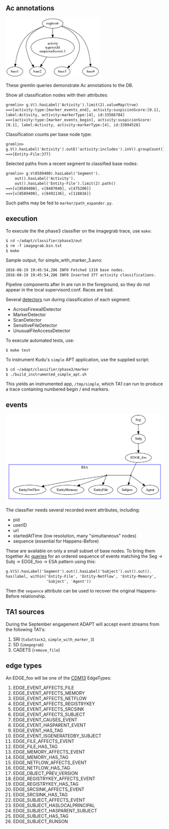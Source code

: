 
Ac annotations
--------------

![](figures/node_relationships.png)

These gremlin queries demonstrate Ac annotations to the DB.

Show all classification nodes with their attributes:

    gremlin> g.V().hasLabel('Activity').limit(2).valueMap(true)
    ==>[activity:type:[marker_events_end], activity:suspicionScore:[0.1], label:Activity, activity:markerType:[4], id:33566784]
    ==>[activity:type:[marker_events_begin], activity:suspicionScore:[0.1], label:Activity, activity:markerType:[4], id:33894528]


Classification counts per base node type:

    gremlin> g.V().hasLabel('Activity').outE('activity:includes').inV().groupCount().by(label())
    ==>[Entity-File:377]

Selected paths from a recent segment to classified base nodes:

    gremlin> g.V(8589400).hasLabel('Segment').
        out().hasLabel('Activity').
        out().hasLabel('Entity-File').limit(2).path()
    ==>[v[8589400], v[8487040], v[475200]]
    ==>[v[8589400], v[8491136], v[118816]]

Such paths may be fed to `marker/path_expander.py`.


execution
---------

To execute the the phase3 classifier on the imagegrab trace, use `make`:

    $ cd ~/adapt/classifier/phase3/out
    $ rm -f imagegrab.bin.txt
    $ make

Sample output, for simple_with_marker_3.avro:

    2016-08-19 19:45:54,286 INFO Fetched 1319 base nodes.
    2016-08-19 19:45:54,286 INFO Inserted 377 activity classifications.

Pipeline components after In are run in the foreground,
so they do not appear in the local supervisord.conf.
Races are bad.

Several [detectors](https://github.com/GaloisInc/adapt/blob/ac-dev/classifier/phase3/classify/activity_classifier.py#L46-L50)
run during classification of each segment:

- AcrossFirewallDetector
- MarkerDetector
- ScanDetector
- SensitiveFileDetector
- UnusualFileAccessDetector

To execute automated tests, use:

    $ make test

To instrument Kudu's `simple` APT application, use the supplied script:

    $ cd ~/adapt/classifier/phase3/marker
    $ ./build_instrumented_simple_apt.sh

This yields an instrumented app, `/tmp/simple`, which TA1 can run
to produce a trace containing numbered begin / end markers.


events
------

![](figures/event.png)

The classifier needs several recorded event attributes, including:

- pid
- userID
- url
- startedAtTime (low resolution, many "simultaneous" nodes)
- sequence (essential for Happens-Before)

These are available on only a small subset of base nodes.
To bring them together
Ac [queries](https://github.com/GaloisInc/adapt/blob/2ffa1/tools/gremlin_event/stream.py#L88-L95)
for an ordered sequence of events matching
the Seg -> Subj -> EDGE_foo -> ESA pattern using this:

    g.V(S).hasLabel('Segment').out().hasLabel('Subject').out().out().
    has(label, within('Entity-File', 'Entity-NetFlow', 'Entity-Memory',
                      'Subject', 'Agent'))

Then the `sequence` attribute can be used to recover the original Happens-Before relationship.


TA1 sources
-----------

During the September engagement ADAPT will accept event streams from the following TA1's:

1. SRI (`ta5attack2`, `simple_with_marker_3`)
2. 5D (`imagegrab`)
3. CADETS (`remove_file`)


edge types
----------

An EDGE_foo will be one of
the [CDM13](https://git.tc.bbn.com/bbn/ta3-serialization-schema/blob/8eda8/avro/CDM13.avdl#L274)
EdgeTypes:

1.  EDGE_EVENT_AFFECTS_FILE
2.  EDGE_EVENT_AFFECTS_MEMORY
3.  EDGE_EVENT_AFFECTS_NETFLOW
4.  EDGE_EVENT_AFFECTS_REGISTRYKEY
5.  EDGE_EVENT_AFFECTS_SRCSINK
6.  EDGE_EVENT_AFFECTS_SUBJECT
7.  EDGE_EVENT_CAUSES_EVENT
8.  EDGE_EVENT_HASPARENT_EVENT
9.  EDGE_EVENT_HAS_TAG
10. EDGE_EVENT_ISGENERATEDBY_SUBJECT
11. EDGE_FILE_AFFECTS_EVENT
12. EDGE_FILE_HAS_TAG
13. EDGE_MEMORY_AFFECTS_EVENT
14. EDGE_MEMORY_HAS_TAG
15. EDGE_NETFLOW_AFFECTS_EVENT
16. EDGE_NETFLOW_HAS_TAG
17. EDGE_OBJECT_PREV_VERSION
18. EDGE_REGISTRYKEY_AFFECTS_EVENT
19. EDGE_REGISTRYKEY_HAS_TAG
20. EDGE_SRCSINK_AFFECTS_EVENT
21. EDGE_SRCSINK_HAS_TAG
22. EDGE_SUBJECT_AFFECTS_EVENT
23. EDGE_SUBJECT_HASLOCALPRINCIPAL
24. EDGE_SUBJECT_HASPARENT_SUBJECT
25. EDGE_SUBJECT_HAS_TAG
26. EDGE_SUBJECT_RUNSON
